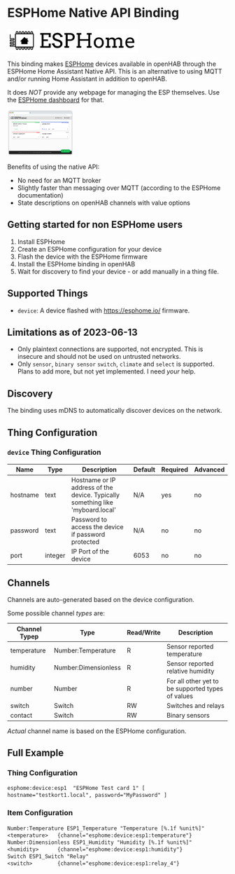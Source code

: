 # ESPHome Native API Binding

![logo](logo.png)

This binding makes [ESPHome](https://esphome.io) devices available in openHAB through the ESPHome Home Assistant Native
API. This is an
alternative to using MQTT and/or running Home Assistant in addition to openHAB.

It does _NOT_ provide any webpage for managing the ESP themselves. Use
the [ESPHome dashboard](https://esphome.io/guides/installing_esphome.html) for that.

<img src="esphomedashboard.png" alt="ESPHome dashboard" width="30%"/>

Benefits of using the native API:

- No need for an MQTT broker
- Slightly faster than messaging over MQTT (according to the ESPHome documentation)
- State descriptions on openHAB channels with value options

## Getting started for non ESPHome users

1. Install ESPHome
2. Create an ESPHome configuration for your device
3. Flash the device with the ESPHome firmware
4. Install the ESPHome binding in openHAB
5. Wait for discovery to find your device - or add manually in a thing file.

## Supported Things

- `device`: A device flashed with https://esphome.io/ firmware.

## Limitations as of 2023-06-13

- Only plaintext connections are supported, not encrypted. This is insecure and should not be used on untrusted
  networks.
- Only `sensor`, `binary sensor` `switch`, `climate` and `select` is supported. Plans to add more, but not yet
  implemented. I need _your_
  help.

## Discovery

The binding uses mDNS to automatically discover devices on the network.

## Thing Configuration

### `device` Thing Configuration

| Name     | Type    | Description                                                                    | Default | Required | Advanced |
|----------|---------|--------------------------------------------------------------------------------|---------|----------|----------|
| hostname | text    | Hostname or IP address of the device. Typically something like 'myboard.local' | N/A     | yes      | no       |
| password | text    | Password to access the device if password protected                            | N/A     | no       | no       |
| port     | integer | IP Port of the device                                                          | 6053    | no       | no       |

## Channels

Channels are auto-generated based on the device configuration.

Some possible channel _types_ are:

| Channel Typep | Type                 | Read/Write | Description                                       |
|---------------|----------------------|------------|---------------------------------------------------|
| temperature   | Number:Temperature   | R          | Sensor reported temperature                       |
| humidity      | Number:Dimensionless | R          | Sensor reported relative humidity                 |
| number        | Number               | R          | For all other yet to be supported types of values |
| switch        | Switch               | RW         | Switches and relays                               |
| contact       | Switch               | RW         | Binary sensors                                    |

_Actual_ channel name is based on the ESPHome configuration.

## Full Example

### Thing Configuration

```
esphome:device:esp1  "ESPHome Test card 1" [ hostname="testkort1.local", password="MyPassword" ]
```

### Item Configuration

```
Number:Temperature ESP1_Temperature "Temperature [%.1f %unit%]" <temperature>   {channel="esphome:device:esp1:temperature"}
Number:Dimensionless ESP1_Humidity "Humidity [%.1f %unit%]"     <humidity>      {channel="esphome:device:esp1:humidity"}
Switch ESP1_Switch "Relay"                                      <switch>        {channel="esphome:device:esp1:relay_4"}
```
